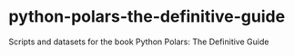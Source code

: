 # python-polars-the-definitive-guide
Scripts and datasets for the book Python Polars: The Definitive Guide
